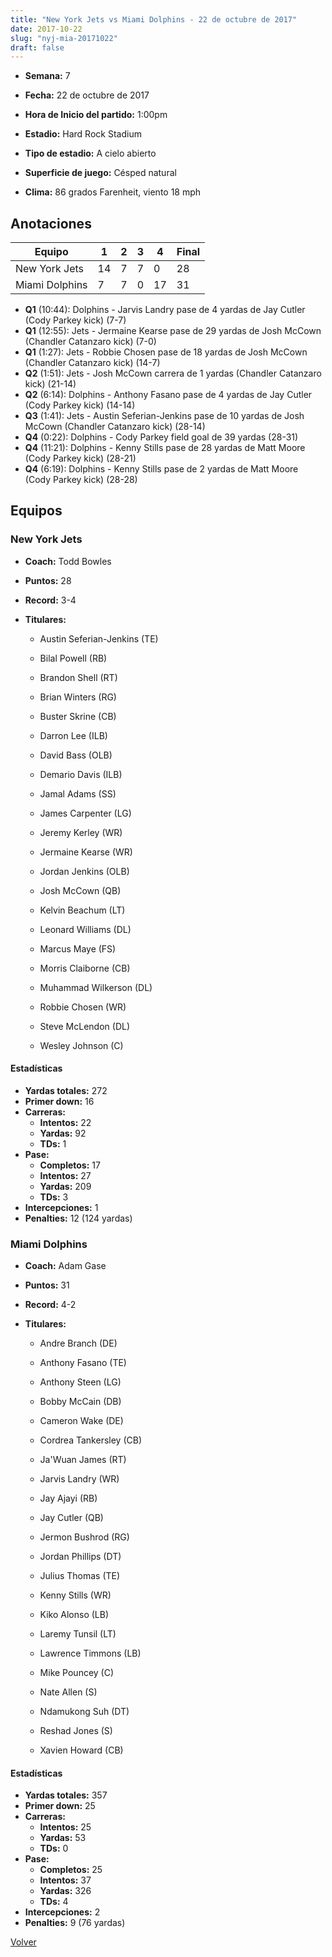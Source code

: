 ```yaml
---
title: "New York Jets vs Miami Dolphins - 22 de octubre de 2017"
date: 2017-10-22
slug: "nyj-mia-20171022"
draft: false
---
```


* **Semana:** 7
* **Fecha:** 22 de octubre de 2017

* **Hora de Inicio del partido:** 1:00pm
* **Estadio:** Hard Rock Stadium
* **Tipo de estadio:** A cielo abierto
* **Superficie de juego:** Césped natural
* **Clima:** 86 grados Farenheit, viento 18 mph





## Anotaciones
| Equipo | 1 | 2 | 3 | 4 | Final |
|--------|---|---|---|---|-------|
| New York Jets  | 14 | 7 | 7 | 0  | 28 |
| Miami Dolphins  | 7 | 7 | 0 | 17  | 31 |
* **Q1** (10:44): Dolphins - Jarvis Landry pase de 4 yardas de Jay Cutler (Cody Parkey kick) (7-7)
* **Q1** (12:55): Jets - Jermaine Kearse pase de 29 yardas de Josh McCown (Chandler Catanzaro kick) (7-0)
* **Q1** (1:27): Jets - Robbie Chosen pase de 18 yardas de Josh McCown (Chandler Catanzaro kick) (14-7)
* **Q2** (1:51): Jets - Josh McCown carrera de 1 yardas (Chandler Catanzaro kick) (21-14)
* **Q2** (6:14): Dolphins - Anthony Fasano pase de 4 yardas de Jay Cutler (Cody Parkey kick) (14-14)
* **Q3** (1:41): Jets - Austin Seferian-Jenkins pase de 10 yardas de Josh McCown (Chandler Catanzaro kick) (28-14)
* **Q4** (0:22): Dolphins - Cody Parkey field goal de 39 yardas (28-31)
* **Q4** (11:21): Dolphins - Kenny Stills pase de 28 yardas de Matt Moore (Cody Parkey kick) (28-21)
* **Q4** (6:19): Dolphins - Kenny Stills pase de 2 yardas de Matt Moore (Cody Parkey kick) (28-28)


## Equipos


### New York Jets
* **Coach:** Todd Bowles
* **Puntos:** 28
* **Record:** 3-4
* **Titulares:** 

  * Austin Seferian-Jenkins (TE) 

  * Bilal Powell (RB) 

  * Brandon Shell (RT) 

  * Brian Winters (RG) 

  * Buster Skrine (CB) 

  * Darron Lee (ILB) 

  * David Bass (OLB) 

  * Demario Davis (ILB) 

  * Jamal Adams (SS) 

  * James Carpenter (LG) 

  * Jeremy Kerley (WR) 

  * Jermaine Kearse (WR) 

  * Jordan Jenkins (OLB) 

  * Josh McCown (QB) 

  * Kelvin Beachum (LT) 

  * Leonard Williams (DL) 

  * Marcus Maye (FS) 

  * Morris Claiborne (CB) 

  * Muhammad Wilkerson (DL) 

  * Robbie Chosen (WR) 

  * Steve McLendon (DL) 

  * Wesley Johnson (C) 

#### Estadísticas
* **Yardas totales:** 272
* **Primer down:** 16
* **Carreras:**
  * **Intentos:** 22
  * **Yardas:** 92
  * **TDs:** 1
* **Pase:**
  * **Completos:** 17
  * **Intentos:** 27
  * **Yardas:** 209
  * **TDs:** 3
* **Intercepciones:** 1
* **Penalties:** 12 (124 yardas)

### Miami Dolphins
* **Coach:** Adam Gase
* **Puntos:** 31
* **Record:** 4-2
* **Titulares:** 

  * Andre Branch (DE) 

  * Anthony Fasano (TE) 

  * Anthony Steen (LG) 

  * Bobby McCain (DB) 

  * Cameron Wake (DE) 

  * Cordrea Tankersley (CB) 

  * Ja'Wuan James (RT) 

  * Jarvis Landry (WR) 

  * Jay Ajayi (RB) 

  * Jay Cutler (QB) 

  * Jermon Bushrod (RG) 

  * Jordan Phillips (DT) 

  * Julius Thomas (TE) 

  * Kenny Stills (WR) 

  * Kiko Alonso (LB) 

  * Laremy Tunsil (LT) 

  * Lawrence Timmons (LB) 

  * Mike Pouncey (C) 

  * Nate Allen (S) 

  * Ndamukong Suh (DT) 

  * Reshad Jones (S) 

  * Xavien Howard (CB) 

#### Estadísticas
* **Yardas totales:** 357
* **Primer down:** 25
* **Carreras:**
  * **Intentos:** 25
  * **Yardas:** 53
  * **TDs:** 0
* **Pase:**
  * **Completos:** 25
  * **Intentos:** 37
  * **Yardas:** 326
  * **TDs:** 4
* **Intercepciones:** 2
* **Penalties:** 9 (76 yardas)


[Volver](/historia/2017)
